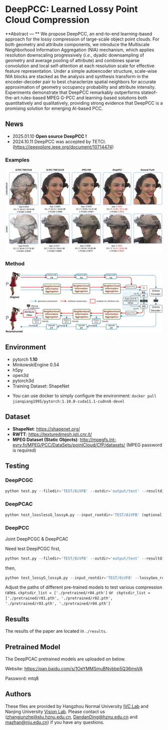 # DeepPCC: Learned Lossy Point Cloud Compression

**Abstract — ** We propose DeepPCC, an end-to-end learning-based approach for the lossy compression of large-scale object point clouds. For both geometry and attribute components, we introduce the Multiscale Neighborhood Information Aggregation (NIA) mechanism, which applies resolution downscaling progressively (*i.e.*, dyadic downsampling of geometry and average pooling of attribute) and combines sparse convolution and local self-attention at each resolution scale for effective feature representation. Under a simple autoencoder structure, scale-wise NIA blocks are stacked as the analysis and synthesis transform in the encoder-decoder pair to best characterize spatial neighbors for accurate approximation of geometry occupancy probability and attribute intensity. Experiments demonstrate that DeepPCC remarkably outperforms stateof-the-art rules-based MPEG G-PCC and learning-based solutions both quantitatively and qualitatively, providing strong evidence that DeepPCC is a promising solution for emerging AI-based PCC. 


## News

* 2025.01.10 **Open source DeepPCC !**
* 2024.10.11 DeepPCC was accepted by TETCI. (https://ieeexplore.ieee.org/document/10714474)

### Examples

![Diagram](images/visual_front.png)

### Method

![Diagram](images/overall_framework.png)

## Environment

- pytorch **1.10**
- MinkowskiEngine 0.54
- h5py
- open3d
- pytorch3d
- Training Dataset: ShapeNet 

* You can use docker to simply configure the environment: `docker pull jianqiang1995/pytorch:1.10.0-cuda11.1-cudnn8-devel`


## Dataset

* **ShapeNet**: https://shapenet.org/ 
* **RWTT**: https://texturedmesh.isti.cnr.it/ 
* **MPEG Dataset (Static Objects)**: http://mpegfs.int-evry.fr/MPEG/PCC/DataSets/pointCloud/CfP/datasets/ (MPEG password is required) 

## Testing

### DeepPCGC

```python
python test.py --filedir='TEST/8iVFB' --outdir='output/test' --resultdir='results/test' --hyper (optional --pct_pos for test R01)
```

### DeepPCAC

```python
python test_losslessG_lossyA.py --input_rootdir='TEST/8iVFB' (optional --quick for quick test not encoding & decoding)
```

### DeepPCC

Joint DeepPCGC & DeepPCAC

Need test DeepPCGC first,

```python
python test.py --filedir='TEST/8iVFB' --outdir='output/test' --resultdir='results/test' --hyper (optional --pct_pos for test R01)
```

then,

```python
python test_lossyG_lossyA.py --input_rootdir='TEST/8iVFB' --lossyGeo_rootdir='output/test' (optional --quick for quick test not encoding & decoding)
```

Adjust the paths of different pre-trained models to test various compression rates. ```ckptsdir_list = ['./pretrained/r04.pth']```  or ``` ckptsdir_list = ['./pretrained/r01.pth', './pretrained/r02.pth', './pretrained/r03.pth', './pretrained/r04.pth']```

## Results

The results of the paper are located in `./results`.

## Pretrained Model

The DeepPCAC pretrained models are uploaded on below.

Website: https://pan.baidu.com/s/1OeYMMSmuBNvbbp5Q36msVA 

Password: mtq8

## Authors

These files are provided by Hangzhou Normal University [IVC Lab](https://github.com/3dpcc/3DPCC) and Nanjing University [Vision Lab](https://vision.nju.edu.cn/).  Please contact us (zhangjunzhe@stu.hznu.edu.cn, DandanDing@hznu.edu.cn and mazhan@nju.edu.cn) if you have any questions.
